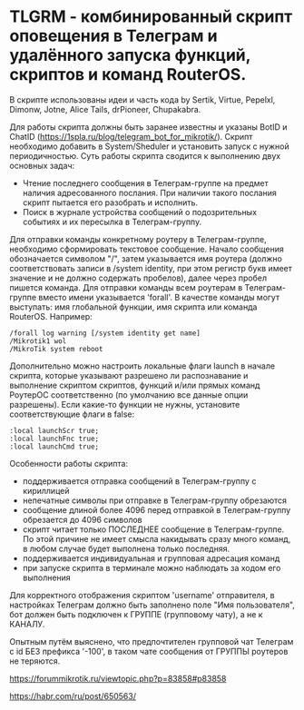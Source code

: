 # TLGRM - комбинированный скрипт оповещения в Телеграм и удалённого запуска функций, скриптов и команд RouterOS.

В скрипте использованы идеи и часть кода by Sertik, Virtue, Pepelxl, Dimonw, Jotne, Alice Tails, drPioneer, Chupakabra.

Для работы скрипта должны быть заранее известны и указаны BotID и ChatID (https://1spla.ru/blog/telegram_bot_for_mikrotik/).
Скрипт необходимо добавить в System/Sheduler и установить запуск с нужной периодичностью.
Суть работы скрипта сводится к выполнению двух основных задач:
 - Чтение последнего сообщения в Телеграм-группе на предмет наличия адресованного послания. При наличии такого послания скрипт пытается его разобрать и исполнить.
 - Поиск в журнале устройства сообщений о подозрительных событиях и их пересылка в Телеграм-группу.

Для отправки команды конкретному роутеру в Телеграм-группе, необходимо сформировать текстовое сообщение. Начало сообщения обозначается символом "/", затем указывается имя роутера (должно соответствовать записи в /system identity, при этом регистр букв имеет значение и не должно содержать пробелов), далее через пробел пишется команда.
Для отправки команды всем роутерам в Телеграм-группе вместо имени указывается 'forall'.
В качестве команды могут выступать: имя глобальной функции, имя скрипта или команда RouterOS. Например:

    /forall log warning [/system identity get name]
    /Mikrotik1 wol
    /MikroTik system reboot

Дополнительно можно настроить локальные флаги launch в начале скрипта, которые указывают разрешено ли распознавание и выполнение скриптом скриптов, функций и/или прямых команд РоутерОС соответственно (по умолчанию все данные опции разрешены). Если какие-то функции не нужны, установите соответствующие флаги в false:

    :local launchScr true;
    :local launchFnc true;
    :local launchCmd true;

Особенности работы скрипта:
 - поддерживается отправка сообщений в Телеграм-группу с кириллицей
 - непечатные символы при отправке в Телеграм-группу обрезаются
 - сообщение длиной более 4096 перед отправкой в Телеграм-группу обрезается до 4096 символов
 - скрипт читает только ПОСЛЕДНЕЕ сообщение в Телеграм-группе. По этой причине не имеет смысла накидывать сразу много команд, в любом случае будет выполнена только последняя.
 - поддерживается индивидуальная и групповая адресация команд
 - при запуске скрипта в терминале можно наблюдать за ходом его выполнения

Для корректного отображения скриптом 'username' отправителя, в настройках Телеграм должно быть заполнено поле "Имя пользователя", бот должен быть подключен к ГРУППЕ (групповому чату), а не к КАНАЛУ.

Опытным путём выяснено, что предпочтителен групповой чат Телеграм с id БЕЗ префикса '-100', в таком чате сообщения от ГРУППЫ роутеров не теряются.

https://forummikrotik.ru/viewtopic.php?p=83858#p83858

https://habr.com/ru/post/650563/
